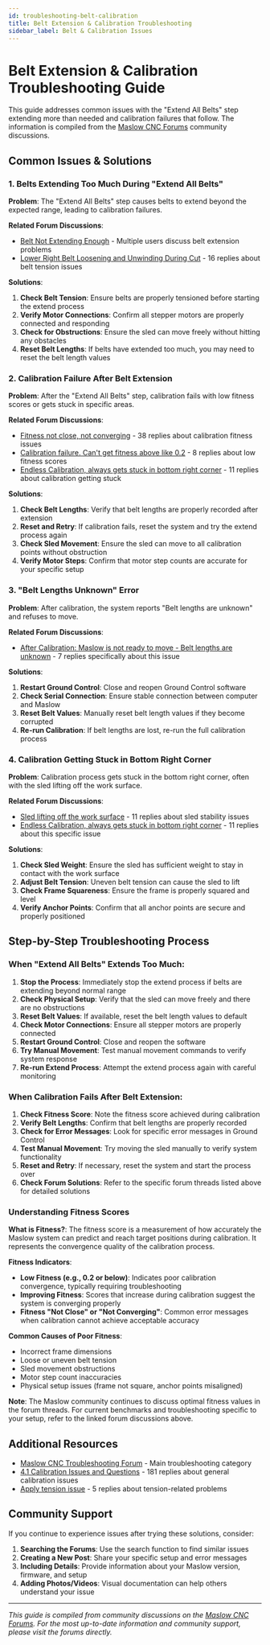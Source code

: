 ```yaml
---
id: troubleshooting-belt-calibration
title: Belt Extension & Calibration Troubleshooting
sidebar_label: Belt & Calibration Issues
---
```


# Belt Extension & Calibration Troubleshooting Guide

This guide addresses common issues with the "Extend All Belts" step extending more than needed and calibration failures that follow. The information is compiled from the [Maslow CNC Forums](https://forums.maslowcnc.com/c/troubleshooting/12) community discussions.

## Common Issues & Solutions

### 1. Belts Extending Too Much During "Extend All Belts"

**Problem**: The "Extend All Belts" step causes belts to extend beyond the expected range, leading to calibration failures.

**Related Forum Discussions**:
- [Belt Not Extending Enough](https://forums.maslowcnc.com/t/belt-not-extending-enough/24525) - Multiple users discuss belt extension problems
- [Lower Right Belt Loosening and Unwinding During Cut](https://forums.maslowcnc.com/t/lower-right-belt-loosening-and-unwinding-during-cut/24309) - 16 replies about belt tension issues

**Solutions**:
1. **Check Belt Tension**: Ensure belts are properly tensioned before starting the extend process
2. **Verify Motor Connections**: Confirm all stepper motors are properly connected and responding
3. **Check for Obstructions**: Ensure the sled can move freely without hitting any obstacles
4. **Reset Belt Lengths**: If belts have extended too much, you may need to reset the belt length values

### 2. Calibration Failure After Belt Extension

**Problem**: After the "Extend All Belts" step, calibration fails with low fitness scores or gets stuck in specific areas.

**Related Forum Discussions**:
- [Fitness not close, not converging](https://forums.maslowcnc.com/t/fitness-not-close-not-converging/24515) - 38 replies about calibration fitness issues
- [Calibration failure. Can't get fitness above like 0.2](https://forums.maslowcnc.com/t/calibration-failure-cant-get-fitness-above-like-0-2/24517) - 8 replies about low fitness scores
- [Endless Calibration, always gets stuck in bottom right corner](https://forums.maslowcnc.com/t/endless-calibration-always-gets-stuck-in-bottom-right-corner-lifting-sled-unsure-where-to-go-now/24479) - 11 replies about calibration getting stuck

**Solutions**:
1. **Check Belt Lengths**: Verify that belt lengths are properly recorded after extension
2. **Reset and Retry**: If calibration fails, reset the system and try the extend process again
3. **Check Sled Movement**: Ensure the sled can move to all calibration points without obstruction
4. **Verify Motor Steps**: Confirm that motor step counts are accurate for your specific setup

### 3. "Belt Lengths Unknown" Error

**Problem**: After calibration, the system reports "Belt lengths are unknown" and refuses to move.

**Related Forum Discussions**:
- [After Calibration: Maslow is not ready to move - Belt lengths are unknown](https://forums.maslowcnc.com/t/after-calibration-maslow-is-not-ready-to-move-belt-lengths-are-unknown/24392) - 7 replies specifically about this issue

**Solutions**:
1. **Restart Ground Control**: Close and reopen Ground Control software
2. **Check Serial Connection**: Ensure stable connection between computer and Maslow
3. **Reset Belt Values**: Manually reset belt length values if they become corrupted
4. **Re-run Calibration**: If belt lengths are lost, re-run the full calibration process

### 4. Calibration Getting Stuck in Bottom Right Corner

**Problem**: Calibration process gets stuck in the bottom right corner, often with the sled lifting off the work surface.

**Related Forum Discussions**:
- [Sled lifting off the work surface](https://forums.maslowcnc.com/t/sled-lifting-off-the-work-surface/24591) - 11 replies about sled stability issues
- [Endless Calibration, always gets stuck in bottom right corner](https://forums.maslowcnc.com/t/endless-calibration-always-gets-stuck-in-bottom-right-corner-lifting-sled-unsure-where-to-go-now/24479) - 11 replies about this specific issue

**Solutions**:
1. **Check Sled Weight**: Ensure the sled has sufficient weight to stay in contact with the work surface
2. **Adjust Belt Tension**: Uneven belt tension can cause the sled to lift
3. **Check Frame Squareness**: Ensure the frame is properly squared and level
4. **Verify Anchor Points**: Confirm that all anchor points are secure and properly positioned

## Step-by-Step Troubleshooting Process

### When "Extend All Belts" Extends Too Much:

1. **Stop the Process**: Immediately stop the extend process if belts are extending beyond normal range
2. **Check Physical Setup**: Verify that the sled can move freely and there are no obstructions
3. **Reset Belt Values**: If available, reset the belt length values to default
4. **Check Motor Connections**: Ensure all stepper motors are properly connected
5. **Restart Ground Control**: Close and reopen the software
6. **Try Manual Movement**: Test manual movement commands to verify system response
7. **Re-run Extend Process**: Attempt the extend process again with careful monitoring

### When Calibration Fails After Belt Extension:

1. **Check Fitness Score**: Note the fitness score achieved during calibration
2. **Verify Belt Lengths**: Confirm that belt lengths are properly recorded
3. **Check for Error Messages**: Look for specific error messages in Ground Control
4. **Test Manual Movement**: Try moving the sled manually to verify system functionality
5. **Reset and Retry**: If necessary, reset the system and start the process over
6. **Check Forum Solutions**: Refer to the specific forum threads listed above for detailed solutions

### Understanding Fitness Scores

**What is Fitness?**: The fitness score is a measurement of how accurately the Maslow system can predict and reach target positions during calibration. It represents the convergence quality of the calibration process.

**Fitness Indicators**:
- **Low Fitness (e.g., 0.2 or below)**: Indicates poor calibration convergence, typically requiring troubleshooting
- **Improving Fitness**: Scores that increase during calibration suggest the system is converging properly
- **Fitness "Not Close" or "Not Converging"**: Common error messages when calibration cannot achieve acceptable accuracy

**Common Causes of Poor Fitness**:
- Incorrect frame dimensions
- Loose or uneven belt tension
- Sled movement obstructions
- Motor step count inaccuracies
- Physical setup issues (frame not square, anchor points misaligned)

**Note**: The Maslow community continues to discuss optimal fitness values in the forum threads. For current benchmarks and troubleshooting specific to your setup, refer to the linked forum discussions above.

## Additional Resources

- [Maslow CNC Troubleshooting Forum](https://forums.maslowcnc.com/c/troubleshooting/12) - Main troubleshooting category
- [4.1 Calibration Issues and Questions](https://forums.maslowcnc.com/t/4-1-calibration-issues-and-questions/23825) - 181 replies about general calibration issues
- [Apply tension issue](https://forums.maslowcnc.com/t/apply-tension-issue/24423) - 5 replies about tension-related problems

## Community Support

If you continue to experience issues after trying these solutions, consider:

1. **Searching the Forums**: Use the search function to find similar issues
2. **Creating a New Post**: Share your specific setup and error messages
3. **Including Details**: Provide information about your Maslow version, firmware, and setup
4. **Adding Photos/Videos**: Visual documentation can help others understand your issue

---

*This guide is compiled from community discussions on the [Maslow CNC Forums](https://forums.maslowcnc.com/). For the most up-to-date information and community support, please visit the forums directly.* 